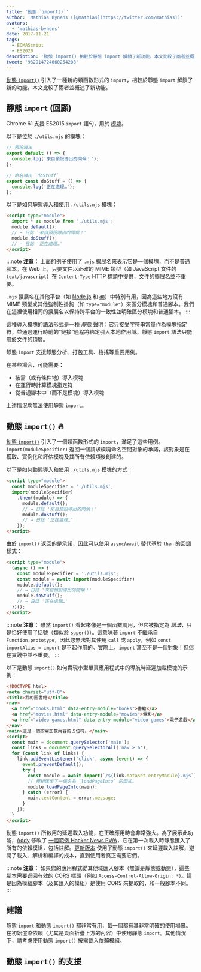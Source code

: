 ```yaml
---
title: '動態 `import()`'
author: 'Mathias Bynens ([@mathias](https://twitter.com/mathias))'
avatars:
  - 'mathias-bynens'
date: 2017-11-21
tags:
  - ECMAScript
  - ES2020
description: '動態 import() 相較於靜態 import 解鎖了新功能。本文比較了兩者並概述了新功能。'
tweet: '932914724060254208'
---
```

[動態 `import()`](https://github.com/tc39/proposal-dynamic-import) 引入了一種新的類函數形式的 `import`，相較於靜態 `import` 解鎖了新的功能。本文比較了兩者並概述了新功能。

<!--truncate-->
## 靜態 `import` (回顧)

Chrome 61 支援 ES2015 `import` 語句，用於 [模塊](/features/modules)。

以下是位於 `./utils.mjs` 的模塊：

```js
// 預設導出
export default () => {
  console.log('來自預設導出的問候！');
};

// 命名導出 `doStuff`
export const doStuff = () => {
  console.log('正在處理…');
};
```

以下是如何靜態導入和使用 `./utils.mjs` 模塊：

```html
<script type="module">
  import * as module from './utils.mjs';
  module.default();
  // → 日誌 '來自預設導出的問候！'
  module.doStuff();
  // → 日誌 '正在處理…'
</script>
```

:::note
**注意：** 上面的例子使用了 `.mjs` 擴展名來表示它是一個模塊，而不是普通腳本。在 Web 上，只要文件以正確的 MIME 類型（如 JavaScript 文件的 `text/javascript`）在 `Content-Type` HTTP 標頭中提供，文件的擴展名並不重要。

`.mjs` 擴展名在其他平台（如 [Node.js](https://nodejs.org/api/esm.html#esm_enabling) 和 [`d8`](/docs/d8)）中特別有用，因為這些地方沒有 MIME 類型或其他強制性掛鉤（如 `type="module"`）來區分模塊和普通腳本。我們在這裡使用相同的擴展名以保持跨平台的一致性並明確區分模塊和普通腳本。
:::

這種導入模塊的語法形式是一種 *靜態* 聲明：它只接受字符串常量作為模塊指定符，並通過運行時前的“鏈接”過程將綁定引入本地作用域。靜態 `import` 語法只能用於文件的頂層。

靜態 `import` 支援靜態分析、打包工具、樹搖等重要用例。

在某些場合，可能需要：

- 按需（或有條件地）導入模塊
- 在運行時計算模塊指定符
- 從普通腳本中（而不是模塊）導入模塊

上述情況均無法使用靜態 `import`。

## 動態 `import()` 🔥

[動態 `import()`](https://github.com/tc39/proposal-dynamic-import) 引入了一個類函數形式的 `import`，滿足了這些用例。`import(moduleSpecifier)` 返回一個請求模塊命名空間對象的承諾，該對象是在獲取、實例化和評估模塊及其所有依賴項後創建的。

以下是如何動態導入和使用 `./utils.mjs` 模塊的方式：

```html
<script type="module">
  const moduleSpecifier = './utils.mjs';
  import(moduleSpecifier)
    .then((module) => {
      module.default();
      // → 日誌 '來自預設導出的問候！'
      module.doStuff();
      // → 日誌 '正在處理…'
    });
</script>
```

由於 `import()` 返回的是承諾，因此可以使用 `async`/`await` 替代基於 `then` 的回調樣式：

```html
<script type="module">
  (async () => {
    const moduleSpecifier = './utils.mjs';
    const module = await import(moduleSpecifier)
    module.default();
    // → 日誌 '來自預設導出的問候！'
    module.doStuff();
    // → 日誌 '正在處理…'
  })();
</script>
```

:::note
**注意：** 雖然 `import()` 看起來像是一個函數調用，但它被指定為 *語法*，只是恰好使用了括號（類似於 [`super()`](https://developer.mozilla.org/en-US/docs/Web/JavaScript/Reference/Operators/super)）。這意味著 `import` 不繼承自 `Function.prototype`，因此您無法對其使用 `call` 或 `apply`，例如 `const importAlias = import` 是不起作用的。實際上，`import` 甚至不是一個對象！但這在實踐中並不重要。
:::

以下是動態 `import()` 如何實現小型單頁應用程式中的導航時延遲加載模塊的示例：

```html
<!DOCTYPE html>
<meta charset="utf-8">
<title>我的圖書館</title>
<nav>
  <a href="books.html" data-entry-module="books">書籍</a>
  <a href="movies.html" data-entry-module="movies">電影</a>
  <a href="video-games.html" data-entry-module="video-games">電子遊戲</a>
</nav>
<main>這是一個按需加載內容的占位符。</main>
<script>
  const main = document.querySelector('main');
  const links = document.querySelectorAll('nav > a');
  for (const link of links) {
    link.addEventListener('click', async (event) => {
      event.preventDefault();
      try {
        const module = await import(`/${link.dataset.entryModule}.mjs`);
        // 模組匯出了一個名為 `loadPageInto` 的函式。
        module.loadPageInto(main);
      } catch (error) {
        main.textContent = error.message;
      }
    });
  }
</script>
```

動態 `import()` 所啟用的延遲載入功能，在正確應用時會非常強大。為了展示此功能，[Addy](https://twitter.com/addyosmani) 修改了 [一個範例 Hacker News PWA](https://hnpwa-vanilla.firebaseapp.com/)，它在第一次載入時靜態匯入了所有的依賴模組，包括註解。[更新版本](https://dynamic-import.firebaseapp.com/) 使用了動態 `import()` 來延遲載入註解，避開了載入、解析和編譯的成本，直到使用者真正需要它們。

:::note
**注意：** 如果您的應用程式從其他域匯入腳本（無論是靜態或動態），這些腳本需要返回有效的 CORS 標頭（例如 `Access-Control-Allow-Origin: *`）。這是因為模組腳本（及其匯入的模組）是使用 CORS 來提取的，和一般腳本不同。
:::

## 建議

靜態 `import` 和動態 `import()` 都非常有用，每一個都有其非常明確的使用場景。在初始渲染依賴（尤其是頁面折疊上方的內容）中使用靜態 `import`。其他情況下，請考慮使用動態 `import()` 按需載入依賴模組。

## 動態 `import()` 的支援

<feature-support chrome="63"
                 firefox="67"
                 safari="11.1"
                 nodejs="13.2 https://nodejs.medium.com/announcing-core-node-js-support-for-ecmascript-modules-c5d6dc29b663"
                 babel="yes https://babeljs.io/docs/en/babel-plugin-syntax-dynamic-import"></feature-support>
